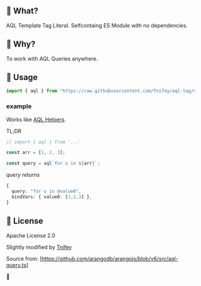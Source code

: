 ## 🥑 What?

AQL Template Tag Literal.
Selfcontaing ES Module with no dependencies.

## 🥑 Why?

To work with AQL Queries anywhere.

## 🥑 Usage

```ts
import { aql } from "https://raw.githubusercontent.com/Tnifey/aql-tag/master/src/mod.ts";
```

### example

Works like [AQL Helpers](https://www.arangodb.com/docs/stable/drivers/js-reference-aql.html).

TL;DR

```ts
// import { aql } from '...'

const arr = [1, 2, 3];

const query = aql`for u in ${arr}`;
```

_query returns_

```ts
{
  query: "for u in @value0",
  bindVars: { value0: [1,2,3] },
}
```

## 🥑 License

Apache License 2.0

Slightly modified by [Tnifey](https://github.com/Tnifey)

Source from: [https://github.com/arangodb/arangojs/blob/v6/src/aql-query.ts]

🥑
